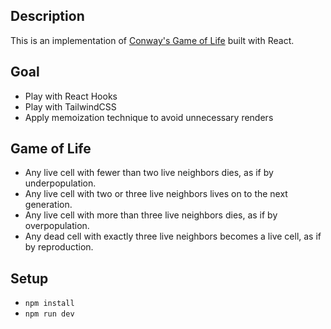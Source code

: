 ## Description

This is an implementation of [Conway's Game of Life](https://en.wikipedia.org/wiki/Conway%27s_Game_of_Life) built with React.

## Goal

- Play with React Hooks
- Play with TailwindCSS
- Apply memoization technique to avoid unnecessary renders

## Game of Life

- Any live cell with fewer than two live neighbors dies, as if by underpopulation.
- Any live cell with two or three live neighbors lives on to the next generation.
- Any live cell with more than three live neighbors dies, as if by overpopulation.
- Any dead cell with exactly three live neighbors becomes a live cell, as if by reproduction.

## Setup

- `npm install`
- `npm run dev`
